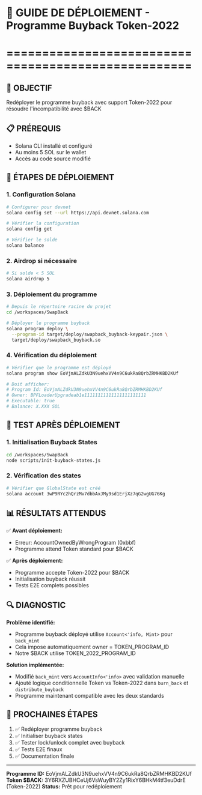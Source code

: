 # 🚀 GUIDE DE DÉPLOIEMENT - Programme Buyback Token-2022
# ====================================================

## 🎯 OBJECTIF
Redéployer le programme buyback avec support Token-2022 pour résoudre l'incompatibilité avec $BACK

## 📋 PRÉREQUIS
- Solana CLI installé et configuré
- Au moins 5 SOL sur le wallet
- Accès au code source modifié

## 🔧 ÉTAPES DE DÉPLOIEMENT

### 1. Configuration Solana
```bash
# Configurer pour devnet
solana config set --url https://api.devnet.solana.com

# Vérifier la configuration
solana config get

# Vérifier le solde
solana balance
```

### 2. Airdrop si nécessaire
```bash
# Si solde < 5 SOL
solana airdrop 5
```

### 3. Déploiement du programme
```bash
# Depuis le répertoire racine du projet
cd /workspaces/SwapBack

# Déployer le programme buyback
solana program deploy \
  --program-id target/deploy/swapback_buyback-keypair.json \
  target/deploy/swapback_buyback.so
```

### 4. Vérification du déploiement
```bash
# Vérifier que le programme est déployé
solana program show EoVjmALZdkU3N9uehxVV4n9C6ukRa8QrbZRMHKBD2KUf

# Doit afficher:
# Program Id: EoVjmALZdkU3N9uehxVV4n9C6ukRa8QrbZRMHKBD2KUf
# Owner: BPFLoaderUpgradeab1e11111111111111111111111
# Executable: true
# Balance: X.XXX SOL
```

## 🧪 TEST APRÈS DÉPLOIEMENT

### 1. Initialisation Buyback States
```bash
cd /workspaces/SwapBack
node scripts/init-buyback-states.js
```

### 2. Vérification des states
```bash
# Vérifier que GlobalState est créé
solana account 3wP9RYc2hQrzMv7dbbAxJMy9sd1ErjXz7qG2wgUG76Kg
```

## 📊 RÉSULTATS ATTENDUS

✅ **Avant déploiement:**
- Erreur: AccountOwnedByWrongProgram (0xbbf)
- Programme attend Token standard pour $BACK

✅ **Après déploiement:**
- Programme accepte Token-2022 pour $BACK
- Initialisation buyback réussit
- Tests E2E complets possibles

## 🔍 DIAGNOSTIC

**Problème identifié:**
- Programme buyback déployé utilise `Account<'info, Mint>` pour `back_mint`
- Cela impose automatiquement owner = TOKEN_PROGRAM_ID
- Notre $BACK utilise TOKEN_2022_PROGRAM_ID

**Solution implémentée:**
- Modifié `back_mint` vers `AccountInfo<'info>` avec validation manuelle
- Ajouté logique conditionnelle Token vs Token-2022 dans `burn_back` et `distribute_buyback`
- Programme maintenant compatible avec les deux standards

## 🎯 PROCHAINES ÉTAPES

1. ✅ Redéployer programme buyback
2. ✅ Initialiser buyback states
3. ✅ Tester lock/unlock complet avec buyback
4. ✅ Tests E2E finaux
5. ✅ Documentation finale

---
**Programme ID:** EoVjmALZdkU3N9uehxVV4n9C6ukRa8QrbZRMHKBD2KUf
**Token $BACK:** 3Y6RXZUBHCeUj6VsWuyBY2Zy1RixY6BHkM4tf3euDdrE (Token-2022)
**Status:** Prêt pour redéploiement